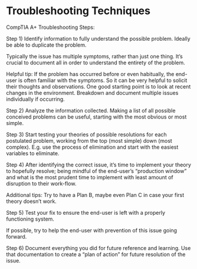 # Troubleshooting Techniques

CompTIA A+ Troubleshooting Steps:

Step 1) Identify information to fully understand the possible problem. Ideally be able to duplicate the problem.

Typically the issue has multiple symptoms, rather than just one thing. It’s crucial to document all in order to understand the entirety of the problem.

Helpful tip: If the problem has occurred before or even habitually, the end-user is often familiar with the symptoms. So it can be very helpful to solicit their thoughts and observations. One good starting point is to look at recent changes in the environment. Breakdown and document multiple issues individually if occurring.

Step 2) Analyze the information collected. Making a list of all possible conceived problems can be useful, starting with the most obvious or most simple.

Step 3) Start testing your theories of possible resolutions for each postulated problem, working from the top (most simple) down (most complex). E.g. use the process of elimination and start with the easiest variables to eliminate.

Step 4) After identifying the correct issue, it’s time to implement your theory to hopefully resolve; being mindful of the end-user’s “production window” and what is the most prudent time to implement with least amount of disruption to their work-flow.

Additional tips:  Try to have a Plan B, maybe even Plan C in case your first theory doesn’t work.

Step 5) Test your fix to ensure the end-user is left with a properly functioning system.

If possible, try to help the end-user with prevention of this issue going forward.

Step 6) Document everything you did for future reference and learning. Use that documentation to create a “plan of action” for future resolution of the issue.

